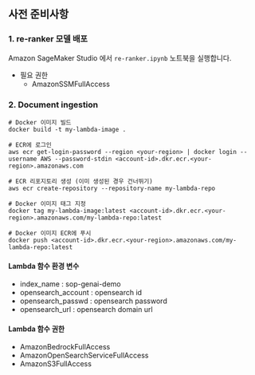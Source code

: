 ## 사전 준비사항

### 1. re-ranker 모델 배포 
Amazon SageMaker Studio 에서 `re-ranker.ipynb` 노트북을 실행합니다. 

- 필요 권한
    - AmazonSSMFullAccess


### 2. Document ingestion
```
# Docker 이미지 빌드
docker build -t my-lambda-image .

# ECR에 로그인
aws ecr get-login-password --region <your-region> | docker login --username AWS --password-stdin <account-id>.dkr.ecr.<your-region>.amazonaws.com

# ECR 리포지토리 생성 (이미 생성된 경우 건너뛰기)
aws ecr create-repository --repository-name my-lambda-repo

# Docker 이미지 태그 지정
docker tag my-lambda-image:latest <account-id>.dkr.ecr.<your-region>.amazonaws.com/my-lambda-repo:latest

# Docker 이미지 ECR에 푸시
docker push <account-id>.dkr.ecr.<your-region>.amazonaws.com/my-lambda-repo:latest
```

#### Lambda 함수 환경 변수
- index_name : sop-genai-demo
- opensearch_account : opensearch id
- opensearch_passwd : opensearch password
- opensearch_url : opensearch domain url 

#### Lambda 함수 권한
- AmazonBedrockFullAccess
- AmazonOpenSearchServiceFullAccess
- AmazonS3FullAccess